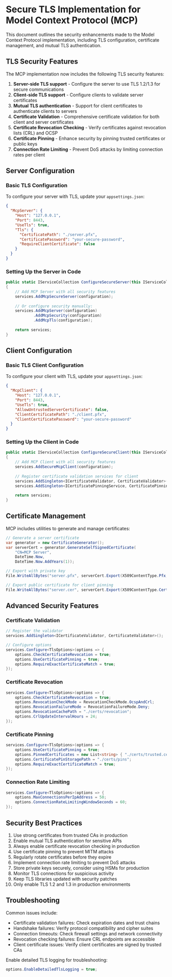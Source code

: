 # Secure TLS Implementation for Model Context Protocol (MCP)

This document outlines the security enhancements made to the Model Context Protocol implementation, including TLS configuration, certificate management, and mutual TLS authentication.

## TLS Security Features

The MCP implementation now includes the following TLS security features:

1. **Server-side TLS support** - Configure the server to use TLS 1.2/1.3 for secure communications
2. **Client-side TLS support** - Configure clients to validate server certificates
3. **Mutual TLS authentication** - Support for client certificates to authenticate clients to servers
4. **Certificate Validation** - Comprehensive certificate validation for both client and server certificates
5. **Certificate Revocation Checking** - Verify certificates against revocation lists (CRL) and OCSP
6. **Certificate Pinning** - Enhance security by pinning trusted certificates or public keys
7. **Connection Rate Limiting** - Prevent DoS attacks by limiting connection rates per client

## Server Configuration

### Basic TLS Configuration

To configure your server with TLS, update your `appsettings.json`:

```json
{
  "McpServer": {
    "Host": "127.0.0.1",
    "Port": 8443,
    "UseTls": true,
    "Tls": {
      "CertificatePath": "./server.pfx",
      "CertificatePassword": "your-secure-password",
      "RequireClientCertificate": false
    }
  }
}
```

### Setting Up the Server in Code

```csharp
public static IServiceCollection ConfigureSecureServer(this IServiceCollection services, IConfiguration configuration)
{
    // Add MCP Server with all security features
    services.AddMcpSecureServer(configuration);
    
    // Or configure security manually:
    services.AddMcpServer(configuration)
            .AddMcpSecurity(configuration)
            .AddMcpTls(configuration);
    
    return services;
}
```

## Client Configuration

### Basic TLS Client Configuration

To configure your client with TLS, update your `appsettings.json`:

```json
{
  "McpClient": {
    "Host": "127.0.0.1",
    "Port": 8443,
    "UseTls": true,
    "AllowUntrustedServerCertificate": false,
    "ClientCertificatePath": "./client.pfx",
    "ClientCertificatePassword": "your-secure-password"
  }
}
```

### Setting Up the Client in Code

```csharp
public static IServiceCollection ConfigureSecureClient(this IServiceCollection services, IConfiguration configuration)
{
    // Add MCP Client with all security features
    services.AddSecureMcpClient(configuration);
    
    // Register certificate validation services for client
    services.AddSingleton<ICertificateValidator, CertificateValidator>();
    services.AddSingleton<ICertificatePinningService, CertificatePinningService>();
    
    return services;
}
```

## Certificate Management

MCP includes utilities to generate and manage certificates:

```csharp
// Generate a server certificate
var generator = new CertificateGenerator();
var serverCert = generator.GenerateSelfSignedCertificate(
    "CN=MCP Server", 
    DateTime.Now, 
    DateTime.Now.AddYears(1));

// Export with private key
File.WriteAllBytes("server.pfx", serverCert.Export(X509ContentType.Pfx, "password"));

// Export public certificate for client pinning
File.WriteAllBytes("server.cer", serverCert.Export(X509ContentType.Cert));
```

## Advanced Security Features

### Certificate Validation

```csharp
// Register the validator
services.AddSingleton<ICertificateValidator, CertificateValidator>();

// Configure options
services.Configure<TlsOptions>(options => {
    options.CheckCertificateRevocation = true;
    options.UseCertificatePinning = true;
    options.RequireExactCertificateMatch = true;
});
```

### Certificate Revocation

```csharp
services.Configure<TlsOptions>(options => {
    options.CheckCertificateRevocation = true;
    options.RevocationCheckMode = RevocationCheckMode.OcspAndCrl;
    options.RevocationFailureMode = RevocationFailureMode.Deny;
    options.RevocationCachePath = "./certs/revocation";
    options.CrlUpdateIntervalHours = 24;
});
```

### Certificate Pinning

```csharp
services.Configure<TlsOptions>(options => {
    options.UseCertificatePinning = true;
    options.PinnedCertificates = new List<string> { "./certs/trusted.cer" };
    options.CertificatePinStoragePath = "./certs/pins";
    options.RequireExactCertificateMatch = true;
});
```

### Connection Rate Limiting

```csharp
services.Configure<TlsOptions>(options => {
    options.MaxConnectionsPerIpAddress = 50;
    options.ConnectionRateLimitingWindowSeconds = 60;
});
```

## Security Best Practices

1. Use strong certificates from trusted CAs in production
2. Enable mutual TLS authentication for sensitive APIs
3. Always enable certificate revocation checking in production
4. Use certificate pinning to prevent MITM attacks
5. Regularly rotate certificates before they expire
6. Implement connection rate limiting to prevent DoS attacks
7. Store private keys securely, consider using HSMs for production
8. Monitor TLS connections for suspicious activity
9. Keep TLS libraries updated with security patches
10. Only enable TLS 1.2 and 1.3 in production environments

## Troubleshooting

Common issues include:

- Certificate validation failures: Check expiration dates and trust chains
- Handshake failures: Verify protocol compatibility and cipher suites
- Connection timeouts: Check firewall settings and network connectivity
- Revocation checking failures: Ensure CRL endpoints are accessible
- Client certificate issues: Verify client certificates are signed by trusted CAs

Enable detailed TLS logging for troubleshooting:

```csharp
options.EnableDetailedTlsLogging = true;
```
